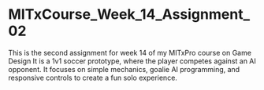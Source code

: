 # MITxCourse_Week_14_Assignment_02

This is the second assignment for week 14 of my MITxPro course on Game Design
It is ​a 1v1 soccer prototype, where the player competes against an AI opponent. It focuses on simple mechanics, goalie AI programming, and responsive controls to create a fun solo experience.
